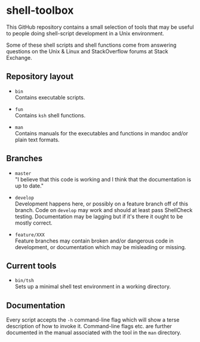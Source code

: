 # shell-toolbox

This GitHub repository contains a small selection of tools that may be
useful to people doing shell-script development in a Unix environment.

Some of these shell scripts and shell functions come from answering
questions on the Unix & Linux and StackOverflow forums at Stack
Exchange.

## Repository layout

- `bin`<br>
    Contains executable scripts.

- `fun`<br>
    Contains `ksh` shell functions.

- `man`<br>
    Contains manuals for the executables and functions in mandoc and/or
    plain text formats.

## Branches

- `master`<br>
    "I believe that this code is working and I think that the
    documentation is up to date."

- `develop`<br>
    Development happens here, or possibly on a feature branch off of
    this branch.  Code on `develop` may work and should at least pass
    ShellCheck testing.  Documentation may be lagging but if it's there
    it ought to be mostly correct.

- `feature/XXX`<br>
    Feature branches may contain broken and/or dangerous code in
    development, or documentation which may be misleading or missing.

## Current tools

- `bin/tsh`<br>
    Sets up a minimal shell test environment in a working directory.

## Documentation

Every script accepts the `-h` command-line flag which will show a
terse description of how to invoke it.  Command-line flags etc. are
further documented in the manual associated with the tool in the `man`
directory.
